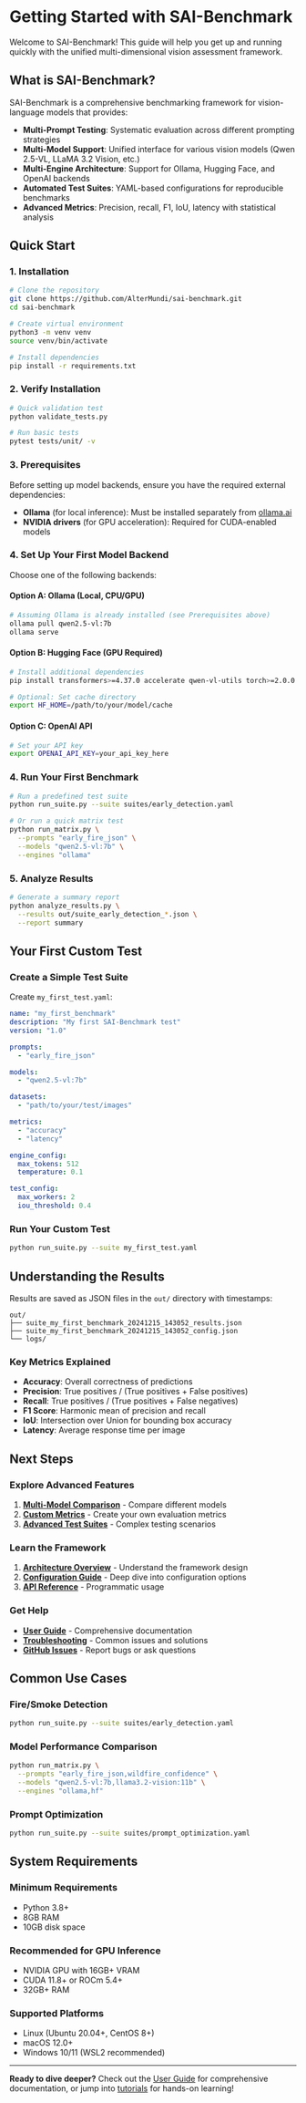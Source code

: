 # Getting Started with SAI-Benchmark

Welcome to SAI-Benchmark! This guide will help you get up and running quickly with the unified multi-dimensional vision assessment framework.

## What is SAI-Benchmark?

SAI-Benchmark is a comprehensive benchmarking framework for vision-language models that provides:

- **Multi-Prompt Testing**: Systematic evaluation across different prompting strategies
- **Multi-Model Support**: Unified interface for various vision models (Qwen 2.5-VL, LLaMA 3.2 Vision, etc.)
- **Multi-Engine Architecture**: Support for Ollama, Hugging Face, and OpenAI backends
- **Automated Test Suites**: YAML-based configurations for reproducible benchmarks
- **Advanced Metrics**: Precision, recall, F1, IoU, latency with statistical analysis

## Quick Start

### 1. Installation

```bash
# Clone the repository
git clone https://github.com/AlterMundi/sai-benchmark.git
cd sai-benchmark

# Create virtual environment
python3 -m venv venv
source venv/bin/activate

# Install dependencies
pip install -r requirements.txt
```

### 2. Verify Installation

```bash
# Quick validation test
python validate_tests.py

# Run basic tests
pytest tests/unit/ -v
```

### 3. Prerequisites

Before setting up model backends, ensure you have the required external dependencies:

- **Ollama** (for local inference): Must be installed separately from [ollama.ai](https://ollama.ai/download)
- **NVIDIA drivers** (for GPU acceleration): Required for CUDA-enabled models

### 4. Set Up Your First Model Backend

Choose one of the following backends:

#### Option A: Ollama (Local, CPU/GPU)
```bash
# Assuming Ollama is already installed (see Prerequisites above)
ollama pull qwen2.5-vl:7b
ollama serve
```

#### Option B: Hugging Face (GPU Required)
```bash
# Install additional dependencies
pip install transformers>=4.37.0 accelerate qwen-vl-utils torch>=2.0.0

# Optional: Set cache directory
export HF_HOME=/path/to/your/model/cache
```

#### Option C: OpenAI API
```bash
# Set your API key
export OPENAI_API_KEY=your_api_key_here
```

### 4. Run Your First Benchmark

```bash
# Run a predefined test suite
python run_suite.py --suite suites/early_detection.yaml

# Or run a quick matrix test
python run_matrix.py \
  --prompts "early_fire_json" \
  --models "qwen2.5-vl:7b" \
  --engines "ollama"
```

### 5. Analyze Results

```bash
# Generate a summary report
python analyze_results.py \
  --results out/suite_early_detection_*.json \
  --report summary
```

## Your First Custom Test

### Create a Simple Test Suite

Create `my_first_test.yaml`:

```yaml
name: "my_first_benchmark"
description: "My first SAI-Benchmark test"
version: "1.0"

prompts:
  - "early_fire_json"

models:
  - "qwen2.5-vl:7b"

datasets:
  - "path/to/your/test/images"

metrics:
  - "accuracy"
  - "latency"

engine_config:
  max_tokens: 512
  temperature: 0.1

test_config:
  max_workers: 2
  iou_threshold: 0.4
```

### Run Your Custom Test

```bash
python run_suite.py --suite my_first_test.yaml
```

## Understanding the Results

Results are saved as JSON files in the `out/` directory with timestamps:

```
out/
├── suite_my_first_benchmark_20241215_143052_results.json
├── suite_my_first_benchmark_20241215_143052_config.json
└── logs/
```

### Key Metrics Explained

- **Accuracy**: Overall correctness of predictions
- **Precision**: True positives / (True positives + False positives)
- **Recall**: True positives / (True positives + False negatives)
- **F1 Score**: Harmonic mean of precision and recall
- **IoU**: Intersection over Union for bounding box accuracy
- **Latency**: Average response time per image

## Next Steps

### Explore Advanced Features

1. **[Multi-Model Comparison](tutorials/multi-model-comparison.md)** - Compare different models
2. **[Custom Metrics](tutorials/custom-metrics.md)** - Create your own evaluation metrics
3. **[Advanced Test Suites](guides/test-suite-guide.md)** - Complex testing scenarios

### Learn the Framework

1. **[Architecture Overview](architecture.md)** - Understand the framework design
2. **[Configuration Guide](configuration.md)** - Deep dive into configuration options
3. **[API Reference](api/core.md)** - Programmatic usage

### Get Help

- **[User Guide](guides/user-guide.md)** - Comprehensive documentation
- **[Troubleshooting](guides/troubleshooting.md)** - Common issues and solutions
- **[GitHub Issues](https://github.com/AlterMundi/sai-benchmark/issues)** - Report bugs or ask questions

## Common Use Cases

### Fire/Smoke Detection
```bash
python run_suite.py --suite suites/early_detection.yaml
```

### Model Performance Comparison
```bash
python run_matrix.py \
  --prompts "early_fire_json,wildfire_confidence" \
  --models "qwen2.5-vl:7b,llama3.2-vision:11b" \
  --engines "ollama,hf"
```

### Prompt Optimization
```bash
python run_suite.py --suite suites/prompt_optimization.yaml
```

## System Requirements

### Minimum Requirements
- Python 3.8+
- 8GB RAM
- 10GB disk space

### Recommended for GPU Inference
- NVIDIA GPU with 16GB+ VRAM
- CUDA 11.8+ or ROCm 5.4+
- 32GB+ RAM

### Supported Platforms
- Linux (Ubuntu 20.04+, CentOS 8+)
- macOS 12.0+
- Windows 10/11 (WSL2 recommended)

---

**Ready to dive deeper?** Check out the [User Guide](guides/user-guide.md) for comprehensive documentation, or jump into [tutorials](tutorials/) for hands-on learning!